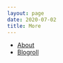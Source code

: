 ```yaml
---
layout: page
date: 2020-07-02
title: More
---
```


- [About](/drw/about)
- [Blogroll](/drw/blogroll)
